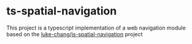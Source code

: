 ﻿# ts-spatial-navigation

This project is a typescript implementation of a web navigation module based on the [luke-chang/js-spatial-navigation](https://github.com/luke-chang/js-spatial-navigation/tree/master) project
